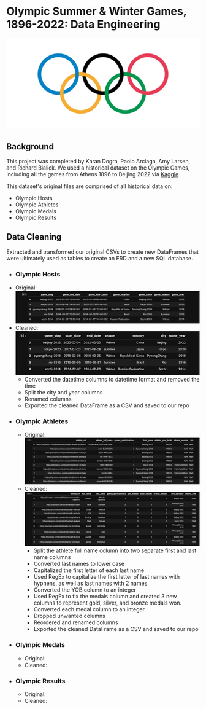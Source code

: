 # Olympic Summer & Winter Games, 1896-2022: Data Engineering
![alt text](image.png)

## Background 
This project was completed by Karan Dogra, Paolo Arciaga, Amy Larsen, and Richard Bialick. We used a historical dataset on the Olympic Games, including all the games from Athens 1896 to Beijing 2022 via [Kaggle](https://www.kaggle.com/datasets/piterfm/olympic-games-medals-19862018) 

This dataset's original files are comprised of all historical data on: 
- Olympic Hosts
- Olympic Athletes
- Olympic Medals
- Olympic Results 

## Data Cleaning 
Extracted and transformed our original CSVs to create new DataFrames that were ultimately used as tables to create an ERD and a new SQL database.    

- ### Olympic Hosts
- Original: ![alt text](image-1.png)
- Cleaned: ![alt text](image-2.png)
    - Converted the datetime columns to datetime format and removed the time 
    - Split the city and year columns 
    - Renamed columns  
    - Exported the cleaned DataFrame as a CSV and saved to our repo 
- ### Olympic Athletes
    - Original: ![alt text](image-3.png)
    - Cleaned: ![alt text](image-4.png)
        - Split the athlete full name column into two separate first and last name columns 
        - Converted last names to lower case 
        - Capitalized the first letter of each last name 
        - Used RegEx to capitalize the first letter of last names with hyphens, as well as last names with 2 names 
        - Converted the YOB column to an integer 
        - Used RegEx to fix the medals column and created 3 new columns to represent gold, silver, and bronze medals won. 
        - Converted each medal column to an integer 
        - Dropped unwanted columns
        - Reordered and renamed columns 
        - Exported the cleaned DataFrame as a CSV and saved to our repo
- ### Olympic Medals 
    - Original: 
    - Cleaned: 
- ### Olympic Results
    - Original: 
    - Cleaned: 
